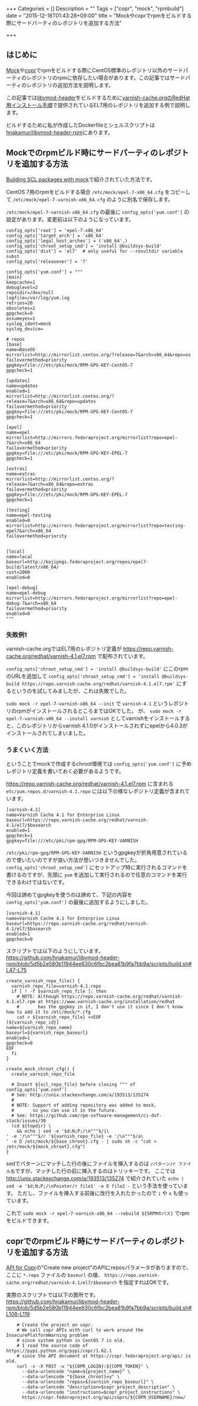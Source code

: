 +++
Categories = []
Description = ""
Tags = ["copr", "mock", "rpmbuild"]
date = "2015-12-18T01:43:28+09:00"
title = "Mockやcoprでrpmをビルドする際にサードパーティのレポジトリを追加する方法"

+++
## はじめに
[Mock](https://fedoraproject.org/wiki/Mock)や[copr](https://copr.fedoraproject.org/)でrpmをビルドする際にCentOS標準のレポジトリ以外のサードパーティのレポジトリのrpmに依存したい場合があります。この記事ではサードパーティのレポジトリの追加方法を説明します。

この記事では[libvmod-header](https://www.varnish-cache.org/vmod/header-manipulation)をビルドするために[varnish-cache.orgのRedHat用インストール手順](https://www.varnish-cache.org/installation/redhat)で提供されているEL7用のレポジトリを追加する例で説明します。

ビルドするために私が作成したDockerfileとシェルスクリプトは[hnakamur/libvmod-header-rpm](https://github.com/hnakamur/libvmod-header-rpm)にあります。

## Mockでのrpmビルド時にサードパーティのレポジトリを追加する方法

[Building SCL packages with mock](https://lists.fedorahosted.org/pipermail/softwarecollections/2012-November/000018.html)で紹介されていた方法です。

CentOS 7用のrpmをビルドする場合 `/etc/mock/epel-7-x86_64.cfg` をコピーして `/etc/mock/epel-7-varnish-x86_64.cfg` のように別名で保存します。

`/etc/mock/epel-7-varnish-x86_64.cfg` の最後に `config_opts['yum.conf']` の設定があります。変更前は以下のようになっています。

```
config_opts['root'] = 'epel-7-x86_64'
config_opts['target_arch'] = 'x86_64'
config_opts['legal_host_arches'] = ('x86_64',)
config_opts['chroot_setup_cmd'] = 'install @buildsys-build'
config_opts['dist'] = 'el7'  # only useful for --resultdir variable subst
config_opts['releasever'] = '7'

config_opts['yum.conf'] = """
[main]
keepcache=1
debuglevel=2
reposdir=/dev/null
logfile=/var/log/yum.log
retries=20
obsoletes=1
gpgcheck=0
assumeyes=1
syslog_ident=mock
syslog_device=

# repos
[base]
name=BaseOS
mirrorlist=http://mirrorlist.centos.org/?release=7&arch=x86_64&repo=os
failovermethod=priority
gpgkey=file:///etc/pki/mock/RPM-GPG-KEY-CentOS-7
gpgcheck=1

[updates]
name=updates
enabled=1
mirrorlist=http://mirrorlist.centos.org/?release=7&arch=x86_64&repo=updates
failovermethod=priority
gpgkey=file:///etc/pki/mock/RPM-GPG-KEY-CentOS-7
gpgcheck=1

[epel]
name=epel
mirrorlist=http://mirrors.fedoraproject.org/mirrorlist?repo=epel-7&arch=x86_64
failovermethod=priority
gpgkey=file:///etc/pki/mock/RPM-GPG-KEY-EPEL-7
gpgcheck=1

[extras]
name=extras
mirrorlist=http://mirrorlist.centos.org/?release=7&arch=x86_64&repo=extras
failovermethod=priority
gpgkey=file:///etc/pki/mock/RPM-GPG-KEY-EPEL-7
gpgcheck=1

[testing]
name=epel-testing
enabled=0
mirrorlist=http://mirrors.fedoraproject.org/mirrorlist?repo=testing-epel7&arch=x86_64
failovermethod=priority


[local]
name=local
baseurl=http://kojipkgs.fedoraproject.org/repos/epel7-build/latest/x86_64/
cost=2000
enabled=0

[epel-debug]
name=epel-debug
mirrorlist=http://mirrors.fedoraproject.org/mirrorlist?repo=epel-debug-7&arch=x86_64
failovermethod=priority
enabled=0
"""
```

### 失敗例1
varnish-cache.orgではEL7用のレポジトリ定義が https://repo.varnish-cache.org/redhat/varnish-4.1.el7.rpm で配布されています。

`config_opts['chroot_setup_cmd'] = 'install @buildsys-build'` にこのrpmのURLを追加して
`config_opts['chroot_setup_cmd'] = 'install @buildsys-build https://repo.varnish-cache.org/redhat/varnish-4.1.el7.rpm'` にするというのを試してみましたが、これは失敗でした。

`sudo mock -r epel-7-varnish-x86_64 --init` で `varnish-4.1` というレポジトリのrpmがインストールされるところまではOKでした。
が、 `sudo mock -r epel-7-varnish-x86_64 --install varnish` としてvarnishをインストールすると、このレポジトリからvarnish 4.1.0がインストールされずにepelから4.0.3がインストールされてしまいました。

### うまくいく方法

ということでmockで作成するchroot環境では `config_opts['yum.conf']` に予めレポジトリ定義を書いておく必要があるようです。

https://repo.varnish-cache.org/redhat/varnish-4.1.el7.rpm に含まれる `etc/yum.repos.d/varnish-4.1.repo` には以下の様なレポジトリ定義が含まれています。

```
[varnish-4.1]
name=Varnish Cache 4.1 for Enterprise Linux
baseurl=https://repo.varnish-cache.org/redhat/varnish-4.1/el7/$basearch
enabled=1
gpgcheck=1
gpgkey=file:///etc/pki/rpm-gpg/RPM-GPG-KEY-VARNISH
```

`/etc/pki/rpm-gpg/RPM-GPG-KEY-VARNISH` というgpgkeyが折角用意されているので使いたいのですが良い方法が思いつきませんでした。 `config_opts['chroot_setup_cmd']` にセットアップ時に実行されるコマンドを書けるのですが、先頭に `yum` を追加して実行されるので任意のコマンドを実行できるわけではないです。

今回は諦めてgpgkeyを使うのは諦めて、下記の内容を `config_opts['yum.conf']` の最後に追加するようにしました。

```
[varnish-4.1]
name=Varnish Cache 4.1 for Enterprise Linux
baseurl=https://repo.varnish-cache.org/redhat/varnish-4.1/el7/$basearch
enabled=1
gpgcheck=0
```

スクリプトでは以下のようにしています。
https://github.com/hnakamur/libvmod-header-rpm/blob/5d5b2e580b11944ee630c6fbc2bea81b9fa7bb9a/scripts/build.sh#L47-L75

```
create_varnish_repo_file() {
  varnish_repo_file=varnish-4.1.repo
  if [ ! -f $varnish_repo_file ]; then
    # NOTE: Although https://repo.varnish-cache.org/redhat/varnish-4.1.el7.rpm at https://www.varnish-cache.org/installation/redhat
    #       has the gpgkey in it, I don't use it since I don't know how to add it to /etc/mock/*.cfg
    cat > ${varnish_repo_file} <<EOF
[${varnish_repo_id}]
name=${varnish_repo_name}
baseurl=${varnish_repo_baseurl}
enabled=1
gpgcheck=0
EOF
  fi
}

create_mock_chroot_cfg() {
  create_varnish_repo_file

  # Insert ${scl_repo_file} before closing """ of config_opts['yum.conf']
  # See: http://unix.stackexchange.com/a/193513/135274
  #
  # NOTE: Support of adding repository was added to mock,
  #       so you can use it in the future.
  # See: https://github.com/rpm-software-management/ci-dnf-stack/issues/30
  (cd ${topdir} \
    && echo | sed -e '$d;N;P;/\n"""$/i\
' -e '/\n"""$/r '${varnish_repo_file} -e '/\n"""$/a\
' -e D /etc/mock/${base_chroot}.cfg - | sudo sh -c "cat > /etc/mock/${mock_chroot}.cfg")
}
```

sedでパターンにマッチした行の後にファイルを挿入するのは `/パターン/r ファイル名`ですが、マッチした行の前に挿入するのはトリッキーです。
ここでは http://unix.stackexchange.com/a/193513/135274 で紹介されていた `echo | sed -e '$d;N;P;/\nPointer/r file1' -e D file2 -` という手法を使っています。
ただし、ファイルを挿入する前後に改行を入れたかったので `i` や `a` も使っています。

これで `sudo mock -r epel-7-varnish-x86_64 --rebuild ${SRPMのパス}` でrpmをビルドできます。

## coprでのrpmビルド時にサードパーティのレポジトリを追加する方法

[API for Copr](https://copr.fedoraproject.org/api/)の"Create new project"のAPIにreposパラメータがありますので、ここに `*.repo` ファイルの `baseurl` の値、 `https://repo.varnish-cache.org/redhat/varnish-4.1/el7/$basearch` を指定すればOKです。

実際のスクリプトでは以下の箇所です。
https://github.com/hnakamur/libvmod-header-rpm/blob/5d5b2e580b11944ee630c6fbc2bea81b9fa7bb9a/scripts/build.sh#L108-L119

```
    # Create the project on copr.
    # We call copr APIs with curl to work around the InsecurePlatformWarning problem
    # since system python in CentOS 7 is old.
    # I read the source code of https://pypi.python.org/pypi/copr/1.62.1
    # since the API document at https://copr.fedoraproject.org/api/ is old.
    curl -s -X POST -u "${COPR_LOGIN}:${COPR_TOKEN}" \
      --data-urlencode "name=${project_name}" \
      --data-urlencode "${base_chroot}=y" \
      --data-urlencode "repos=${varnish_repo_baseurl}" \
      --data-urlencode "description=$copr_project_description" \
      --data-urlencode "instructions=$copr_project_instructions" \
      https://copr.fedoraproject.org/api/coprs/${COPR_USERNAME}/new/
```
